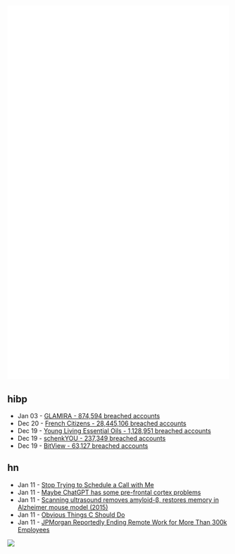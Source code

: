 ![Metrics](https://raw.githubusercontent.com/phixion/phixion/master/metrics.svg)

## hibp

<!--
for https://github.com/phixion/phixion/blob/main/.github/workflows/feeds.yml
-->
<!--START_SECTION:haveibeenpwnd-->
- Jan 03 - [GLAMIRA - 874,594 breached accounts](https://haveibeenpwned.com/PwnedWebsites#GLAMIRA)
- Dec 20 - [French Citizens - 28,445,106 breached accounts](https://haveibeenpwned.com/PwnedWebsites#FrenchCitizens)
- Dec 19 - [Young Living Essential Oils - 1,128,951 breached accounts](https://haveibeenpwned.com/PwnedWebsites#YoungLivingEssentialOils)
- Dec 19 - [schenkYOU - 237,349 breached accounts](https://haveibeenpwned.com/PwnedWebsites#schenkYOU)
- Dec 19 - [BitView - 63,127 breached accounts](https://haveibeenpwned.com/PwnedWebsites#BitView)
<!--END_SECTION:haveibeenpwnd-->

## hn

<!--
for https://github.com/phixion/phixion/blob/main/.github/workflows/feeds.yml
-->
<!--START_SECTION:hn-->
- Jan 11 - [Stop Trying to Schedule a Call with Me](https://matduggan.com/stop-trying-to-schedule-a-call-with-me/)
- Jan 11 - [Maybe ChatGPT has some pre-frontal cortex problems](https://solresol.substack.com/p/maybe-chatgpt-has-some-pre-frontal)
- Jan 11 - [Scanning ultrasound removes amyloid-β, restores memory in Alzheimer mouse model (2015)](https://www.science.org/doi/10.1126/scitranslmed.aaa2512?url_ver=Z39.88-2003&rfr_id=ori:rid:crossref.org&rfr_dat=cr_pub%20%200pubmed)
- Jan 11 - [Obvious Things C Should Do](https://twitter.com/WalterBright/status/1878209651306803406)
- Jan 11 - [JPMorgan Reportedly Ending Remote Work for More Than 300k Employees](https://www.forbes.com/sites/terinaallen/2025/01/09/jpmorgan-ending-remote-work-for-300000-employees-report/)
<!--END_SECTION:hn-->

<!--
for https://yhype.me
-->
![](https://hit.yhype.me/github/profile?user_id=13013670)
